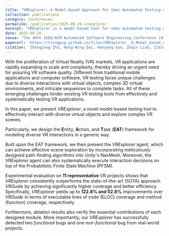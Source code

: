 ```yaml
---
title: "VRExplorer: A Model-based Approach for Semi-Automated Testing of Virtual Reality Scenes"
collection: publications
category: conferences
permalink: /publication/2025-09-26-vrexplorer
excerpt: "VRExplorer is a model-based tool for semi-automated testing of VR scenes, using the EAT framework to handle diverse interactions and probabilistic exploration, achieving higher coverage and efficiency than state-of-the-art methods."
date: 2025-09-26
venue: 'the 40th IEEE/ACM Automated Software Engineering Conference (ASE 2025) '
paperurl: 'https://tsingpig.github.io/files/VRExplorer__A_Model_based_Approach_for_Semi-Automated_Testing_of_Virtual_Reality_Scenes.pdf'
citation: 'Zhengyang Zhu, Hong-Ning Dai, Hanyang Guo, Zeqin Liao, Zibin Zheng. &quot;VRExplorer: A Model-based Approach for Semi-Automated Testing of Virtual Reality Scenes.&quot; <i>the 40th IEEE/ACM Automated Software Engineering Conference (ASE 2025)</i>.'
---
```


With the proliferation of Virtual Reality (VR) markets, VR applications are rapidly expanding in scale and complexity, thereby driving an urgent need for assuring VR software quality. Different from traditional mobile applications and computer software, VR testing faces unique challenges due to diverse interactions with virtual objects, complex 3D virtual environments, and intricate sequences to complete tasks. All of these emerging challenges hinder existing VR testing tools from effectively and systematically testing VR applications.

In this paper, we present *VRExplorer*, a novel model-based testing tool to effectively interact with diverse virtual objects and explore complex VR scenes.  

Particularly, we design the **E**ntity, **A**ction, and **T**ask (**EAT**) framework for modeling diverse VR interactions in a generic way.  

Built upon the EAT framework, we then present the *VRExplorer* agent, which can achieve effective scene exploration by incorporating meticulously designed path-finding algorithms into Unity's NavMesh. Moreover, the *VRExplorer* agent can also systematically execute interaction decisions on top of the Probabilistic Finite State Machine (PFSM).  

Experimental evaluation on **11 representative** VR projects shows that *VRExplorer* consistently outperforms the state-of-the-art (SOTA) approach *VRGuide* by achieving significantly higher coverage and better efficiency. Specifically, *VRExplorer* yields up to **122.8% and 52.8%** improvements over *VRGuide* in terms of executable lines of code (ELOC) coverage and method (function) coverage, respectively.  

Furthermore, ablation results also verify the essential contributions of each designed module. More importantly, our *VRExplorer* has successfully detected two *functional* bugs and one *non-functional* bug from real-world projects.
